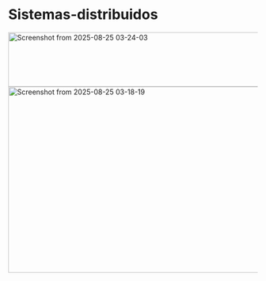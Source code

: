 # Sistemas-distribuidos
<img width="689" height="110" alt="Screenshot from 2025-08-25 03-24-03" src="https://github.com/user-attachments/assets/0361b637-094c-4906-906c-9b6870aa03e3" />
<img width="808" height="376" alt="Screenshot from 2025-08-25 03-18-19" src="https://github.com/user-attachments/assets/e3d7f25a-2f0c-49bd-8d16-ec8bea217316" />
